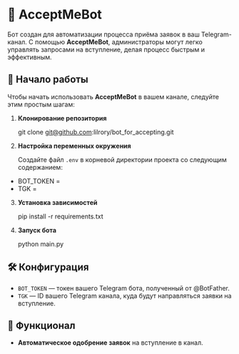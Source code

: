 # 🤖 AcceptMeBot

Бот создан для автоматизации процесса приёма заявок в ваш Telegram-канал. С помощью **AcceptMeBot**, администраторы могут легко управлять запросами на вступление, делая процесс быстрым и эффективным.

## 🚀 Начало работы

Чтобы начать использовать **AcceptMeBot** в вашем канале, следуйте этим простым шагам:

1. **Клонирование репозитория**

   git clone git@github.com:lilrory/bot_for_accepting.git


2. **Настройка переменных окружения**

   Создайте файл `.env` в корневой директории проекта со следующим содержанием:

  - BOT_TOKEN = 
  - TGK = 


3. **Установка зависимостей**

   pip install -r requirements.txt


4. **Запуск бота**

   python main.py


## 🛠 Конфигурация

- `BOT_TOKEN` — токен вашего Telegram бота, полученный от @BotFather.
- `TGK` — ID вашего Telegram канала, куда будут направляться заявки на вступление.

## 📝 Функционал

- **Автоматическое одобрение заявок** на вступление в канал.
